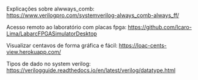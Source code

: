 Explicações sobre alwways_comb:  https://www.verilogpro.com/systemverilog-always_comb-always_ff/


Acesso remoto ao laboratório com placas fpga: https://github.com/Icaro-Lima/LabarcFPGASimulatorDesktop


Visualizar centavos de forma gráfica e fácil: https://loac-cents-view.herokuapp.com/


Tipos de dado no system verilog: https://verilogguide.readthedocs.io/en/latest/verilog/datatype.html

